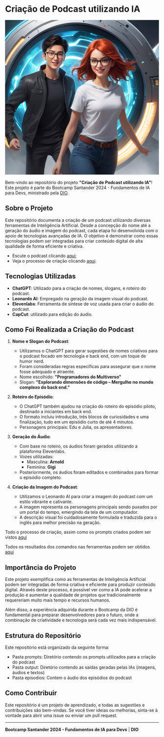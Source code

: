 # Criação de Podcast utilizando IA
![Podcast Image](/outputs/img/capa.jpg)

Bem-vindo ao repositório do projeto **"Criação de Podcast utilizando IA"**! Este projeto é parte do Bootcamp Santander 2024 - Fundamentos de IA para Devs, ministrado pela [DIO](https://www.dio.me/).

## Sobre o Projeto

Este repositório documenta a criação de um podcast utilizando diversas ferramentas de Inteligência Artificial. Desde a concepção do nome até a geração do áudio e imagem do podcast, cada etapa foi desenvolvida com o apoio de tecnologias avançadas de IA. O objetivo é demonstrar como essas tecnologias podem ser integradas para criar conteúdo digital de alta qualidade de forma eficiente e criativa.

- Escute o podcast clicando [aqui](/episodios/Programadores%20do%20Multiverso%20-%20Ep.%201.mp4);
- Veja o processo de criação clicando [aqui](/prompts/prompt_criacao.md).

## Tecnologias Utilizadas

- **ChatGPT**: Utilizado para a criação de nomes, slogans, e roteiro do podcast.
- **Leonardo AI**: Empregado na geração da imagem visual do podcast.
- **Elevenlabs**: Ferramenta de síntese de voz usada para criar o áudio do podcast.
- **CapCut**: utilizado para edição do áudio.

## Como Foi Realizada a Criação do Podcast

1. **Nome e Slogan do Podcast**:
   - Utilizamos o ChatGPT para gerar sugestões de nomes criativos para o podcast focado em tecnologia e back end, com um toque de humor nerd.
   - Foram consideradas regras específicas para assegurar que o nome fosse adequado e atraente.
   - Nome escolhido: **"Programadores do Multiverso"**
   - Slogan: **"Explorando dimensões de código – Mergulhe no mundo complexo do back end."**

2. **Roteiro do Episódio**:
   - O ChatGPT também ajudou na criação do roteiro do episódio piloto, destinado a iniciantes em back end.
   - O formato incluiu introdução, três blocos de curiosidades e uma finalização, tudo em um episódio curto de até 4 minutos.
   - Personagens principais: Edu e Julia, os apresentadores.

3. **Geração do Áudio**:
   - Com base no roteiro, os áudios foram gerados utilizando a plataforma Elevenlabs.
   - Vozes utilizadas:
     - Masculina: **Arnold**
     - Feminina: **Gigi**
   - Posteriormente, os áudios foram editados e combinados para formar o episódio completo.

4. **Criação da Imagem do Podcast**:
   - Utilizamos o Leonardo AI para criar a imagem do podcast com um estilo vibrante e cativante.
   - A imagem representa os personagens principais sendo puxados por um portal do tempo, emergindo da tela de um computador.
   - A descrição visual foi cuidadosamente formulada e traduzida para o inglês para melhor precisão na geração.

Todo o processo de criação, assim como os prompts criados podem ser vistos [aqui](/prompts/prompt_criacao.md)

Todos os resultados dos comandos nas ferramentas podem ser obtidos [aqui](/outputs/)

## Importância do Projeto

Este projeto exemplifica como as ferramentas de Inteligência Artificial podem ser integradas de forma criativa e eficiente para produzir conteúdo digital. Através deste processo, é possível ver como a IA pode acelerar a produção e aumentar a qualidade de projetos que tradicionalmente requereriam muito mais tempo e recursos humanos. 

Além disso, a experiência adquirida durante o Bootcamp da DIO é fundamental para preparar desenvolvedores para o futuro, onde a combinação de criatividade e tecnologia será cada vez mais indispensável.


## Estrutura do Repositório

Este repositório está organizado da seguinte forma:

- Pasta prompts: Diretório contendo os prompts utilizados para a criação do podcast
- Pasta output: Diretório contendo as saídas geradas pelas IAs (imagens, áudios e textos)
- Pasta episodios: Contem o áudio dos episódios do podcast


## Como Contribuir

Este repositório é um projeto de aprendizado, e todas as sugestões e contribuições são bem-vindas. Se você tiver ideias ou melhorias, sinta-se à vontade para abrir uma issue ou enviar um pull request.





---

**Bootcamp Santander 2024 - Fundamentos de IA para Devs** | **DIO**
